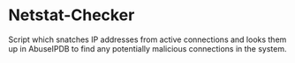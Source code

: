 # Netstat-Checker
Script which snatches IP addresses from active connections and looks them up in AbuseIPDB to find any potentially malicious connections in the system.
